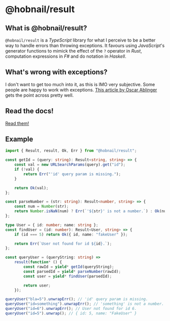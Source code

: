 # @hobnail/result

## What is @hobnail/result?
`@hobnail/result` is a *TypeScript* library for what I perceive to be a better way to handle errors than throwing exceptions. It favours using *JavaScript*'s generator functions to mimick the effect of the `?` operator in *Rust*, computation expressions in *F#* and do notation in *Haskell*.

## What's wrong with exceptions?
I don't want to get too much into it, as this is IMO very subjective. Some people are happy to work with exceptions. [This article by Oscar Ablinger](https://medium.com/codex/the-error-of-exceptions-3aed074c40dc) gets the point across pretty well. 

## Read the docs!
[Read them!](https://hobnail-dev.github.io/overture/#/result/index)

## Example
```ts
import { Result, result, Ok, Err } from "@hobnail/result";

const getId = (query: string): Result<string, string> => {
    const val = new URLSearchParams(query).get("id");
    if (!val) {
        return Err("'id' query param is missing.");
    }

    return Ok(val);
};

const parseNumber = (str: string): Result<number, string> => {
    const num = Number(str);
    return Number.isNaN(num) ? Err(`'${str}' is not a number.`) : Ok(num);
};

type User = { id: number; name: string };
const findUser = (id: number): Result<User, string> => {
    if (id === 5) return Ok({ id, name: "fakeUser" });

    return Err(`User not found for id ${id}.`);
};

const queryUser = (queryString: string) =>
    result(function* () {
        const rawId = yield* getId(queryString);
        const parsedId = yield* parseNumber(rawId);
        const user = yield* findUser(parsedId);

        return user;
    });

queryUser("bla=5").unwrapErr(); // 'id' query param is missing.
queryUser("id=something").unwrapErr(); // 'something' is not a number.
queryUser("id=6").unwrapErr(); // User not found for id 6.
queryUser("id=5").unwrap(); // { id: 5, name: "FakeUser" }
```